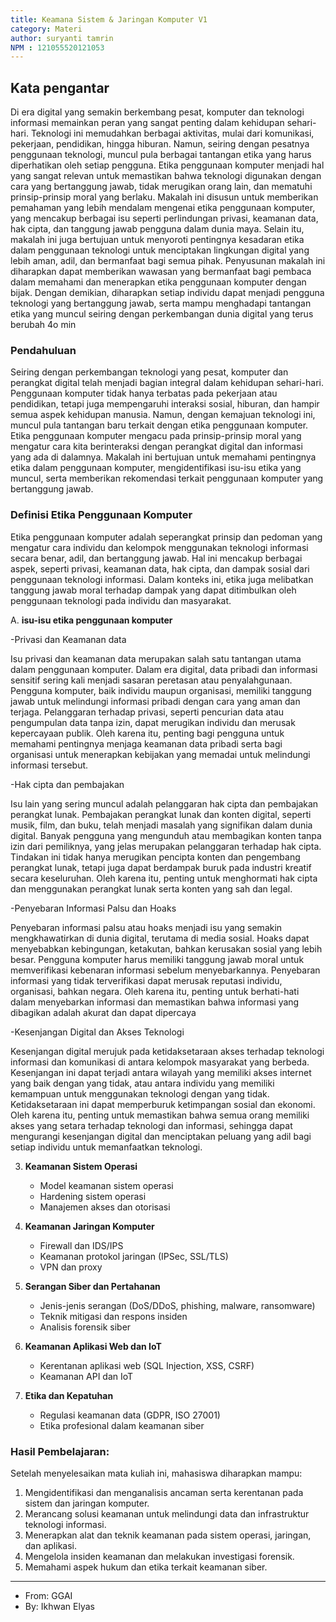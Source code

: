 ```yaml
---
title: Keamana Sistem & Jaringan Komputer V1
category: Materi
author: suryanti tamrin
NPM : 121055520121053
---
```


## Kata pengantar

Di era digital yang semakin berkembang pesat, komputer dan teknologi informasi memainkan peran yang sangat penting dalam kehidupan sehari-hari. Teknologi ini memudahkan berbagai aktivitas, mulai dari komunikasi, pekerjaan, pendidikan, hingga hiburan. Namun, seiring dengan pesatnya penggunaan teknologi, muncul pula berbagai tantangan etika yang harus diperhatikan oleh setiap pengguna. Etika penggunaan komputer menjadi hal yang sangat relevan untuk memastikan bahwa teknologi digunakan dengan cara yang bertanggung jawab, tidak merugikan orang lain, dan mematuhi prinsip-prinsip moral yang berlaku.
Makalah ini disusun untuk memberikan pemahaman yang lebih mendalam mengenai etika penggunaan komputer, yang mencakup berbagai isu seperti perlindungan privasi, keamanan data, hak cipta, dan tanggung jawab pengguna dalam dunia maya. Selain itu, makalah ini juga bertujuan untuk menyoroti pentingnya kesadaran etika dalam penggunaan teknologi untuk menciptakan lingkungan digital yang lebih aman, adil, dan bermanfaat bagi semua pihak.
Penyusunan makalah ini diharapkan dapat memberikan wawasan yang bermanfaat bagi pembaca dalam memahami dan menerapkan etika penggunaan komputer dengan bijak. Dengan demikian, diharapkan setiap individu dapat menjadi pengguna teknologi yang bertanggung jawab, serta mampu menghadapi tantangan etika yang muncul seiring dengan perkembangan dunia digital yang terus berubah 4o min


### Pendahuluan

Seiring dengan perkembangan teknologi yang pesat, komputer dan perangkat digital telah menjadi bagian integral dalam kehidupan sehari-hari. Penggunaan komputer tidak hanya terbatas pada pekerjaan atau pendidikan, tetapi juga mempengaruhi interaksi sosial, hiburan, dan hampir semua aspek kehidupan manusia. Namun, dengan kemajuan teknologi ini, muncul pula tantangan baru terkait dengan etika penggunaan komputer. Etika penggunaan komputer mengacu pada prinsip-prinsip moral yang mengatur cara kita berinteraksi dengan perangkat digital dan informasi yang ada di dalamnya. Makalah ini bertujuan untuk memahami pentingnya etika dalam penggunaan komputer, mengidentifikasi isu-isu etika yang muncul, serta memberikan rekomendasi terkait penggunaan komputer yang bertanggung jawab.

### Definisi Etika Penggunaan Komputer

Etika penggunaan komputer adalah seperangkat prinsip dan pedoman yang mengatur cara individu dan kelompok menggunakan teknologi informasi secara benar, adil, dan bertanggung jawab. Hal ini mencakup berbagai aspek, seperti privasi, keamanan data, hak cipta, dan dampak sosial dari penggunaan teknologi informasi. Dalam konteks ini, etika juga melibatkan tanggung jawab moral terhadap dampak yang dapat ditimbulkan oleh penggunaan teknologi pada individu dan masyarakat.

A. **isu-isu etika penggunaan komputer**

   -Privasi dan Keamanan data
   
   Isu privasi dan keamanan data merupakan salah satu tantangan utama dalam penggunaan komputer. Dalam era digital, data pribadi dan informasi sensitif sering kali menjadi sasaran peretasan atau penyalahgunaan. Pengguna komputer, baik individu maupun organisasi, memiliki tanggung jawab untuk melindungi informasi pribadi dengan cara yang aman dan terjaga. Pelanggaran terhadap privasi, seperti pencurian data atau pengumpulan data tanpa izin, dapat merugikan individu dan merusak kepercayaan publik. Oleh karena itu, penting bagi pengguna untuk memahami pentingnya menjaga keamanan data pribadi serta bagi organisasi untuk menerapkan kebijakan yang memadai untuk melindungi informasi tersebut.

   -Hak cipta dan pembajakan
   
   Isu lain yang sering muncul adalah pelanggaran hak cipta dan pembajakan perangkat lunak. Pembajakan perangkat lunak dan konten digital, seperti musik, film, dan buku, telah menjadi masalah yang signifikan dalam dunia digital. Banyak pengguna yang mengunduh atau membagikan konten tanpa izin dari pemiliknya, yang jelas merupakan pelanggaran terhadap hak cipta. Tindakan ini tidak hanya merugikan pencipta konten dan pengembang perangkat lunak, tetapi juga dapat berdampak buruk pada industri kreatif secara keseluruhan. Oleh karena itu, penting untuk menghormati hak cipta dan menggunakan perangkat lunak serta konten yang sah dan legal.

   -Penyebaran Informasi Palsu dan Hoaks
   
Penyebaran informasi palsu atau hoaks menjadi isu yang semakin mengkhawatirkan di dunia digital, terutama di media sosial. Hoaks dapat menyebabkan kebingungan, ketakutan, bahkan kerusakan sosial yang lebih besar. Pengguna komputer harus memiliki tanggung jawab moral untuk memverifikasi kebenaran informasi sebelum menyebarkannya. Penyebaran informasi yang tidak terverifikasi dapat merusak reputasi individu, organisasi, bahkan negara. Oleh karena itu, penting untuk berhati-hati dalam menyebarkan informasi dan memastikan bahwa informasi yang dibagikan adalah akurat dan dapat dipercaya

-Kesenjangan Digital dan Akses Teknologi

Kesenjangan digital merujuk pada ketidaksetaraan akses terhadap teknologi informasi dan komunikasi di antara kelompok masyarakat yang berbeda. Kesenjangan ini dapat terjadi antara wilayah yang memiliki akses internet yang baik dengan yang tidak, atau antara individu yang memiliki kemampuan untuk menggunakan teknologi dengan yang tidak. Ketidaksetaraan ini dapat memperburuk ketimpangan sosial dan ekonomi. Oleh karena itu, penting untuk memastikan bahwa semua orang memiliki akses yang setara terhadap teknologi dan informasi, sehingga dapat mengurangi kesenjangan digital dan menciptakan peluang yang adil bagi setiap individu untuk memanfaatkan teknologi.


3. **Keamanan Sistem Operasi**
   - Model keamanan sistem operasi  
   - Hardening sistem operasi  
   - Manajemen akses dan otorisasi  

4. **Keamanan Jaringan Komputer**
   - Firewall dan IDS/IPS  
   - Keamanan protokol jaringan (IPSec, SSL/TLS)  
   - VPN dan proxy  

5. **Serangan Siber dan Pertahanan**
   - Jenis-jenis serangan (DoS/DDoS, phishing, malware, ransomware)  
   - Teknik mitigasi dan respons insiden  
   - Analisis forensik siber  

6. **Keamanan Aplikasi Web dan IoT**
   - Kerentanan aplikasi web (SQL Injection, XSS, CSRF)  
   - Keamanan API dan IoT  

7. **Etika dan Kepatuhan**
   - Regulasi keamanan data (GDPR, ISO 27001)  
   - Etika profesional dalam keamanan siber  

### Hasil Pembelajaran:
Setelah menyelesaikan mata kuliah ini, mahasiswa diharapkan mampu:
1. Mengidentifikasi dan menganalisis ancaman serta kerentanan pada sistem dan jaringan komputer.  
2. Merancang solusi keamanan untuk melindungi data dan infrastruktur teknologi informasi.  
3. Menerapkan alat dan teknik keamanan pada sistem operasi, jaringan, dan aplikasi.  
4. Mengelola insiden keamanan dan melakukan investigasi forensik.  
5. Memahami aspek hukum dan etika terkait keamanan siber. 

---
- From: GGAI
- By: Ikhwan Elyas

